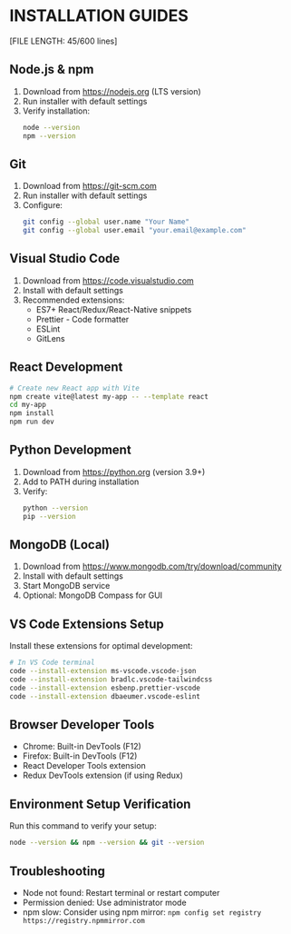 # INSTALLATION GUIDES
[FILE LENGTH: 45/600 lines]

## Node.js & npm
1. Download from https://nodejs.org (LTS version)
2. Run installer with default settings
3. Verify installation:
   ```bash
   node --version
   npm --version
   ```

## Git
1. Download from https://git-scm.com
2. Run installer with default settings
3. Configure:
   ```bash
   git config --global user.name "Your Name"
   git config --global user.email "your.email@example.com"
   ```

## Visual Studio Code
1. Download from https://code.visualstudio.com
2. Install with default settings
3. Recommended extensions:
   - ES7+ React/Redux/React-Native snippets
   - Prettier - Code formatter
   - ESLint
   - GitLens

## React Development
```bash
# Create new React app with Vite
npm create vite@latest my-app -- --template react
cd my-app
npm install
npm run dev
```

## Python Development
1. Download from https://python.org (version 3.9+)
2. Add to PATH during installation
3. Verify:
   ```bash
   python --version
   pip --version
   ```

## MongoDB (Local)
1. Download from https://www.mongodb.com/try/download/community
2. Install with default settings
3. Start MongoDB service
4. Optional: MongoDB Compass for GUI

## VS Code Extensions Setup
Install these extensions for optimal development:
```bash
# In VS Code terminal
code --install-extension ms-vscode.vscode-json
code --install-extension bradlc.vscode-tailwindcss
code --install-extension esbenp.prettier-vscode
code --install-extension dbaeumer.vscode-eslint
```

## Browser Developer Tools
- Chrome: Built-in DevTools (F12)
- Firefox: Built-in DevTools (F12)
- React Developer Tools extension
- Redux DevTools extension (if using Redux)

## Environment Setup Verification
Run this command to verify your setup:
```bash
node --version && npm --version && git --version
```

## Troubleshooting
- Node not found: Restart terminal or restart computer
- Permission denied: Use administrator mode
- npm slow: Consider using npm mirror: `npm config set registry https://registry.npmmirror.com`